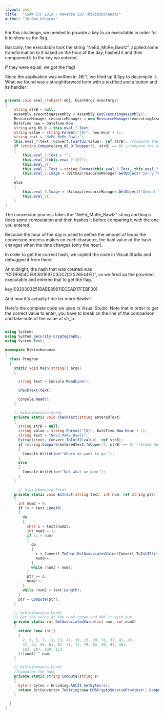 ```yaml
---
layout: post
title:  "CSAW CTF 2013 - Reverse 150 (bikinibonanza)"
author: "Jérôme Gingras"
---
```


For this challenge, we needed to provide a key to an executable in order for it to show us the flag.

Basically, the executable took the string "NeEd\_MoRe\_Bawlz", applied some transformation to it based on the hour of the day, hashed it and then compareed it to the key we entered.

If they were equal, we got the flag!

Since the application was written in .NET, we fired up ILSpy to decompile it. What we found was a straightforward form with a textfield and a button and its handler :

```cs

private void eval_?(object obj, EventArgs eventArgs)
{
	string strB = null;
	Assembly executingAssembly = Assembly.GetExecutingAssembly();
	ResourceManager resourceManager = new ResourceManager(executingAssembly.GetName().Name + ".Resources", executingAssembly);
	DateTime now = DateTime.Now;
	string arg_65_0 = this.eval_?.Text;
	string value = string.Format("{0}", now.Hour + 1);
	string text = "NeEd_MoRe_Bawlz";
	this.eval_?(text, Convert.ToInt32(value), ref strB); //Compute the base string
	if (string.Compare(arg_65_0.ToUpper(), strB) == 0) //Compare the result to the string you entered
	{
		this.eval_?.Text = "";
		this.eval_?(this.eval_?(107));
		this.eval_?();
		this.eval_?.Text = string.Format(this.eval_?.Text, this.eval_?(resourceManager));
		this.eval_?.Image = (Bitmap)resourceManager.GetObject("Sorry You Suck"); //Surprisingly, this is where you want to go.
	}
	else
	{
		this.eval_?.Image = (Bitmap)resourceManager.GetObject("Almost There"); //Ending up here means that you failed.
		this.eval_?();
	}
}

```

The conversion process takes the "NeEd_MoRe_Bawlz" string and loops does some computation and then hashes it before comparing it with the one you entered.

Because the hour of the day is used to define the amount of loops the conversion process makes on each character, the fianl value of the hash changes when the time changes (only the hour).

In order to get the correct hash, we copied the code in Visual Studio and debugged it from there.

At midnight, the hash that was created was "CFDF804CE0C601F97C3DC7C2026E44FD", so we fired up the provided executable and entered that to get the flag.

key(0920303251BABE89911ECEAD17FEBF30) 

And now it's actually time for more Bawls!!

Here's the complete code we used in Visual Studio. Note that in order to get the correct value to enter, you have to break on the line of the comparison and take note of the value of str_b.

```cs

using System;
using System.Security.Cryptography;
using System.Text;

namespace Bikinibonanza
{
  class Program
  {
    static void Main(string[] args)
    {

      string text = Console.ReadLine();

      CheckText(text);

      Console.Read();
    }

    // bikinibonanza.Form1
    private static void CheckText(string enteredText)
    {
      string strB = null;
      string value = string.Format("{0}", DateTime.Now.Hour + 1);
      string text = "NeEd_MoRe_Bawlz";
      Extract(text, Convert.ToInt32(value), ref strB);
      if (string.Compare(enteredText.ToUpper(), strB) == 0) //break here to get the value you need
      {
        Console.WriteLine("Where we want to go.");
      }
      else
      {
        Console.WriteLine("Not what we want");
      }
    }

      // bikinibonanza.Form1
    private static void Extract(string text, int num, ref string ptr)
    {
      int num2 = 0;
      if (0 < text.Length)
      {
        do
        {
          char c = text[num2];
          int num3 = 1;
          if (1 < num)
          {
            do
            {
              c = Convert.ToChar(GetAssociatedValue(Convert.ToInt32(c), num3));
              num3++;
            }
            while (num3 < num);
          }
          ptr += c;
          num2++;
        }
        while (num2 < text.Length);
      }
      ptr = Compute(ptr);
    }

    // bikinibonanza.Form1
    // Get the value at the num2 index and XOR it with num
    private static int GetAssociatedValue(int num, int num2)
    {
      return (new int[]
      {
        2, 3, 5, 7, 11, 13, 17, 19, 23, 29, 31, 37, 41, 43,
        47, 53, 59, 61, 67, 71, 73, 79, 83, 89, 97, 101,
        103, 107, 109, 113
      })[num2] ^ num;
    }

    // bikinibonanza.Form1
    //Computes the hash
    private static string Compute(string s)
    {
      byte[] bytes = Encoding.ASCII.GetBytes(s);
      return BitConverter.ToString(new MD5CryptoServiceProvider().ComputeHash(bytes)).Replace("-", "");
    }

  }
}


```
